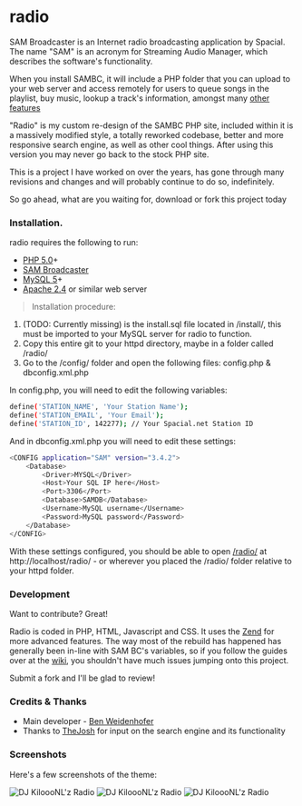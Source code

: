 # radio
SAM Broadcaster is an Internet radio broadcasting application by Spacial. The name "SAM" is an acronym for Streaming Audio Manager, which describes the software's functionality.

When you install SAMBC, it will include a PHP folder that you can upload to your web server and access remotely for users to queue songs in the playlist, buy music, lookup a track's information, amongst many [other features](https://spacial.com/what-we-do-features/)

"Radio" is my custom re-design of the SAMBC PHP site, included within it is a massively modified style, a totally reworked codebase, better and more responsive search engine, as well as other cool things. After using this version you may never go back to the stock PHP site.

This is a project I have worked on over the years, has gone through many revisions and changes and will probably continue to do so, indefinitely.

So go ahead, what are you waiting for, download or fork this project today

### Installation.
radio requires the following to run:
- [PHP 5.0](http://php.net/downloads.php)+
- [SAM Broadcaster](https://spacial.com/download-sam-broadcaster/)
- [MySQL 5](https://www.mysql.com/downloads/)+
- [Apache 2.4](https://httpd.apache.org/) or similar web server

>Installation procedure:
 1. (TODO: Currently missing) is the install.sql file located in /install/, this must be imported to your MySQL server for radio to function.
2. Copy this entire git to your httpd directory, maybe in a folder called /radio/
3. Go to the /config/ folder and open the following files: config.php & dbconfig.xml.php

In config.php, you will need to edit the following variables:
```sh
define('STATION_NAME', 'Your Station Name');
define('STATION_EMAIL', 'Your Email');
define('STATION_ID', 142277); // Your Spacial.net Station ID
```

And in dbconfig.xml.php you will need to edit these settings:
```sh
<CONFIG application="SAM" version="3.4.2">
	<Database>
		<Driver>MYSQL</Driver>
		<Host>Your SQL IP here</Host>
		<Port>3306</Port>
		<Database>SAMDB</Database>
		<Username>MySQL username</Username>
		<Password>MySQL password</Password>
	</Database>
</CONFIG>
```
With these settings configured, you should be able to open [/radio/](http://localhost/radio/) at http://localhost/radio/ - or wherever you placed the /radio/ folder relative to your httpd folder.

### Development
Want to contribute? Great!

Radio is coded in PHP, HTML, Javascript and CSS. It uses the [Zend](https://framework.zend.com/) for more advanced features.
The way most of the rebuild has happened has generally been in-line with SAM BC's variables, so if you follow the guides over at the [wiki](http://support.spacialaudio.com/wiki/SAM_PHP_Web_Pages_-_Windows_Installation), you shouldn't have much issues jumping onto this project.

Submit a fork and I'll be glad to review!

### Credits & Thanks
- Main developer - [Ben Weidenhofer](http://www.github.com/KiloooNL)
- Thanks to [TheJosh](http://www.github.com/TheJosh) for input on the search engine and its functionality

### Screenshots
Here's a few screenshots of the theme:

![DJ KiloooNL'z Radio](http://i.imgur.com/tPrghUd.png)
![DJ KiloooNL'z Radio](http://i.imgur.com/mmHKGFk.png)
![DJ KiloooNL'z Radio](http://i.imgur.com/6T0ZCJZ.png)
